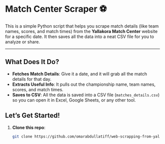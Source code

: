 # Match Center Scraper ⚽

This is a simple Python script that helps you scrape match details (like team names, scores, and match times) from the **Yallakora Match Center** website for a specific date. It then saves all the data into a neat CSV file for you to analyze or share.

---

## What Does It Do? 

- **Fetches Match Details**: Give it a date, and it will grab all the match details for that day.
- **Extracts Useful Info**: It pulls out the championship name, team names, scores, and match times.
- **Saves to CSV**: All the data is saved into a CSV file (`matches_details.csv`) so you can open it in Excel, Google Sheets, or any other tool.

## Let’s Get Started! 

1. **Clone this repo**:
   ```bash
   git clone https://github.com/omarabdullatiff/web-scrapping-from-yallakora
